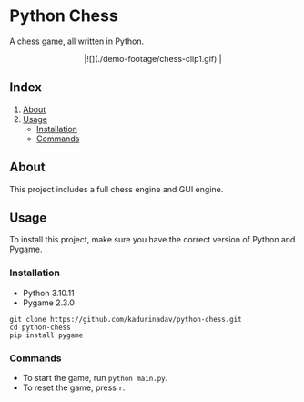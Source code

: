 
# Python Chess
A chess game, all written in Python.
<p align="center">
|![](./demo-footage/chess-clip1.gif) |
</p>

## Index
1. [About](#about)
2. [Usage](#usage)
    * [Installation](#installation)
    * [Commands](#commands)


<a name="about"></a>
## About
This project includes a full chess engine and GUI engine.

<a name="usage"></a>
## Usage
To install this project, make sure you have the correct version of Python and Pygame.

<a name="installation"></a>
### Installation
- Python 3.10.11
- Pygame 2.3.0
```
git clone https://github.com/kadurinadav/python-chess.git
cd python-chess
pip install pygame
```

<a name="commands"></a>
### Commands
- To start the game, run `python main.py`.
- To reset the game, press `r`.